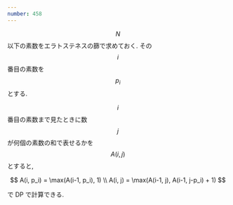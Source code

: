 ```yaml
---
number: 458
---
```

$$ N $$ 以下の素数をエラトステネスの篩で求めておく. その $$ i $$ 番目の素数を $$ p_i $$ とする.

$$ i $$ 番目の素数まで見たときに数 $$ j $$ が何個の素数の和で表せるかを $$ A(i, j) $$ とすると,

$$
A(i, p_i) = \max(A(i-1, p_i), 1) \\
A(i, j) = \max(A(i-1, j), A(i-1, j-p_i) + 1)
$$

で DP で計算できる.

